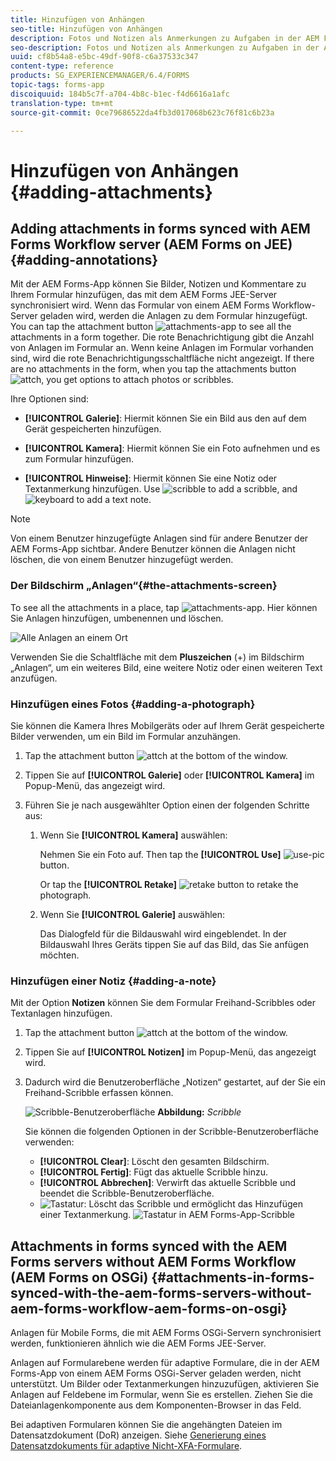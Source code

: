 ```yaml
---
title: Hinzufügen von Anhängen
seo-title: Hinzufügen von Anhängen
description: Fotos und Notizen als Anmerkungen zu Aufgaben in der AEM Forms-App hinzufügen
seo-description: Fotos und Notizen als Anmerkungen zu Aufgaben in der AEM Forms-App hinzufügen
uuid: cf8b54a8-e5bc-49df-90f8-c6a37533c347
content-type: reference
products: SG_EXPERIENCEMANAGER/6.4/FORMS
topic-tags: forms-app
discoiquuid: 184b5c7f-a704-4b8c-b1ec-f4d6616a1afc
translation-type: tm+mt
source-git-commit: 0ce79686522da4fb3d017068b623c76f81c6b23a

---
```



# Hinzufügen von Anhängen {#adding-attachments}

## Adding attachments in forms synced with AEM Forms Workflow server (AEM Forms on JEE) {#adding-annotations}

Mit der AEM Forms-App können Sie Bilder, Notizen und Kommentare zu Ihrem Formular hinzufügen, das mit dem AEM Forms JEE-Server synchronisiert wird. Wenn das Formular von einem AEM Forms Workflow-Server geladen wird, werden die Anlagen zu dem Formular hinzugefügt. You can tap the attachment button ![attachments-app](assets/attachments-app.png) to see all the attachments in a form together. Die rote Benachrichtigung gibt die Anzahl von Anlagen im Formular an. Wenn keine Anlagen im Formular vorhanden sind, wird die rote Benachrichtigungsschaltfläche nicht angezeigt. If there are no attachments in the form, when you tap the attachments button ![attch](assets/attch.png), you get options to attach photos or scribbles.

Ihre Optionen sind:

* **[!UICONTROL Galerie]**: Hiermit können Sie ein Bild aus den auf dem Gerät gespeicherten hinzufügen.

* **[!UICONTROL Kamera]**: Hiermit können Sie ein Foto aufnehmen und es zum Formular hinzufügen. 

* **[!UICONTROL Hinweise]**: Hiermit können Sie eine Notiz oder Textanmerkung hinzufügen. Use ![scribble](assets/scribble.png) to add a scribble, and ![keyboard](assets/keyboard.png) to add a text note.

>[!NOTE]
>
>Von einem Benutzer hinzugefügte Anlagen sind für andere Benutzer der AEM Forms-App sichtbar. Andere Benutzer können die Anlagen nicht löschen, die von einem Benutzer hinzugefügt werden.


### Der Bildschirm „Anlagen“{#the-attachments-screen}

To see all the attachments in a place, tap ![attachments-app](assets/attachments-app.png). Hier können Sie Anlagen hinzufügen, umbenennen und löschen.

![Alle Anlagen an einem Ort](assets/attachments-screen.png)

Verwenden Sie die Schaltfläche mit dem **Pluszeichen** (+) im Bildschirm „Anlagen“, um ein weiteres Bild, eine weitere Notiz oder einen weiteren Text anzufügen.

### Hinzufügen eines Fotos {#adding-a-photograph}

Sie können die Kamera Ihres Mobilgeräts oder auf Ihrem Gerät gespeicherte Bilder verwenden, um ein Bild im Formular anzuhängen.

1. Tap the attachment button ![attch](assets/attch.png) at the bottom of the window.
1. Tippen Sie auf **[!UICONTROL Galerie]** oder **[!UICONTROL Kamera]** im Popup-Menü, das angezeigt wird.
1. Führen Sie je nach ausgewählter Option einen der folgenden Schritte aus:

   1. Wenn Sie **[!UICONTROL Kamera]** auswählen:

      Nehmen Sie ein Foto auf. Then tap the **[!UICONTROL Use]** ![use-pic](assets/use-pic.png) button.

      Or tap the **[!UICONTROL Retake]** ![retake](assets/retake.png) button to retake the photograph.

   1. Wenn Sie **[!UICONTROL Galerie]** auswählen:

      Das Dialogfeld für die Bildauswahl wird eingeblendet. In der Bildauswahl Ihres Geräts tippen Sie auf das Bild, das Sie anfügen möchten.

### Hinzufügen einer Notiz {#adding-a-note}

Mit der Option **Notizen** können Sie dem Formular Freihand-Scribbles oder Textanlagen hinzufügen.

1. Tap the attachment button ![attch](assets/attch.png) at the bottom of the window.
1. Tippen Sie auf **[!UICONTROL Notizen]** im Popup-Menü, das angezeigt wird.
1. Dadurch wird die Benutzeroberfläche „Notizen“ gestartet, auf der Sie ein Freihand-Scribble erfassen können.

   ![Scribble-Benutzeroberfläche](assets/scribble-ui.png)
   **Abbildung:** *Scribble*

   Sie können die folgenden Optionen in der Scribble-Benutzeroberfläche verwenden:

   * **[!UICONTROL Clear]**: Löscht den gesamten Bildschirm.
   * **[!UICONTROL Fertig]**: Fügt das aktuelle Scribble hinzu.
   * **[!UICONTROL Abbrechen]**: Verwirft das aktuelle Scribble und beendet die Scribble-Benutzeroberfläche.
   * ![Tastatur](assets/keyboard.png): Löscht das Scribble und ermöglicht das Hinzufügen einer Textanmerkung.
   ![Tastatur in AEM Forms-App-Scribble](assets/keyboard-inapp.png)

## Attachments in forms synced with the AEM Forms servers without AEM Forms Workflow (AEM Forms on OSGi) {#attachments-in-forms-synced-with-the-aem-forms-servers-without-aem-forms-workflow-aem-forms-on-osgi}

Anlagen für Mobile Forms, die mit AEM Forms OSGi-Servern synchronisiert werden, funktionieren ähnlich wie die AEM Forms JEE-Server.

Anlagen auf Formularebene werden für adaptive Formulare, die in der AEM Forms-App von einem AEM Forms OSGi-Server geladen werden, nicht unterstützt. Um Bilder oder Textanmerkungen hinzuzufügen, aktivieren Sie Anlagen auf Feldebene im Formular, wenn Sie es erstellen. Ziehen Sie die Dateianlagenkomponente aus dem Komponenten-Browser in das Feld.

Bei adaptiven Formularen können Sie die angehängten Dateien im Datensatzdokument (DoR) anzeigen. Siehe [Generierung eines Datensatzdokuments für adaptive Nicht-XFA-Formulare](/help/forms/using/generate-document-of-record-for-non-xfa-based-adaptive-forms.md).
